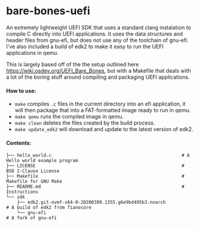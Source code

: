 # bare-bones-uefi

An extremely lightweight UEFI SDK that uses a standard clang instalation to compile C directly into UEFI applications. It uses the data structures and header files from gnu-efi, but does not use any of the toolchain of gnu-efi. I've also included a build of edk2 to make it easy to run the UEFI applications in qemu.

This is largely based off of the the setup outlined here https://wiki.osdev.org/UEFI_Bare_Bones, but with a Makefile that deals with a lot of the boring stuff around compiling and packaging UEFI applications.

#### How to use:
 - `make` compiles `.c` files in the current directory into an efi application, it will then package that into a FAT-formatted image ready to run in qemu.
 - `make qemu` runs the compiled image in qemu.
 - `make clean` deletes the files created by the build process.
 - `make update_edk2` will download and update to the latest version of edk2.
 
 #### Contents:
```
├── hello_world.c                                                 # A Hello world example program
├── LICENSE                                                       # BSD 2-Clause License
├── Makefile                                                      # Makefile for GNU Make
├── README.md                                                     # Instructions
└── sdk
    ├── edk2.git-ovmf-x64-0-20200309.1355.g6e9bd495b3.noarch            # A build of edk2 from Tianocore
    └── gnu-efi                                                         # A fork of gnu-efi
 ```
